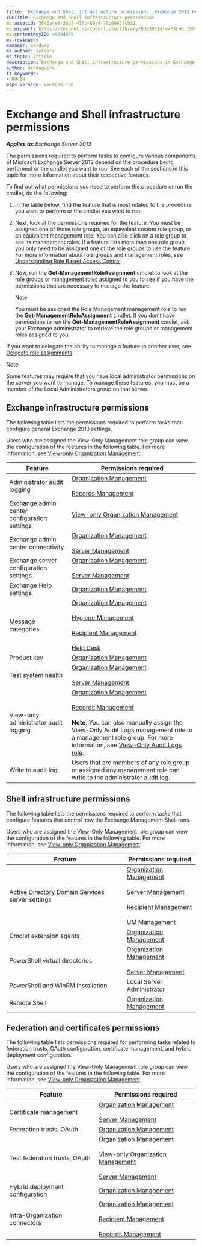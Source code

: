 ```yaml
---
title: 'Exchange and Shell infrastructure permissions: Exchange 2013 Help'
TOCTitle: Exchange and Shell infrastructure permissions
ms:assetid: 3646a4e8-36b2-41fb-89a4-79b0963fcb11
ms:mtpsurl: https://technet.microsoft.com/library/Dd638114(v=EXCHG.150)
ms:contentKeyID: 48384969
ms.reviewer: 
manager: serdars
ms.author: serdars
ms.topic: article
description: Exchange and Shell infrastructure permissions in Exchange Server
author: msdmaguire
f1.keywords:
- NOCSH
mtps_version: v=EXCHG.150
---
```


# Exchange and Shell infrastructure permissions

_**Applies to:** Exchange Server 2013_

The permissions required to perform tasks to configure various components of Microsoft Exchange Server 2013 depend on the procedure being performed or the cmdlet you want to run. See each of the sections in this topic for more information about their respective features.

To find out what permissions you need to perform the procedure or run the cmdlet, do the following:

1. In the table below, find the feature that is most related to the procedure you want to perform or the cmdlet you want to run.

2. Next, look at the permissions required for the feature. You must be assigned one of those role groups, an equivalent custom role group, or an equivalent management role. You can also click on a role group to see its management roles. If a feature lists more than one role group, you only need to be assigned one of the role groups to use the feature. For more information about role groups and management roles, see [Understanding Role Based Access Control](understanding-role-based-access-control-exchange-2013-help.md).

3. Now, run the **Get-ManagementRoleAssignment** cmdlet to look at the role groups or management roles assigned to you to see if you have the permissions that are necessary to manage the feature.

    > [!NOTE]
    > You must be assigned the Role Management management role to run the **Get-ManagementRoleAssignment** cmdlet. If you don't have permissions to run the **Get-ManagementRoleAssignment** cmdlet, ask your Exchange administrator to retrieve the role groups or management roles assigned to you.

If you want to delegate the ability to manage a feature to another user, see [Delegate role assignments](delegate-role-assignments-exchange-2013-help.md).

> [!NOTE]
> Some features may require that you have local administrator permissions on the server you want to manage. To manage these features, you must be a member of the Local Administrators group on that server.

## Exchange infrastructure permissions

The following table lists the permissions required to perform tasks that configure general Exchange 2013 settings.

Users who are assigned the View-Only Management role group can view the configuration of the features in the following table. For more information, see [View-only Organization Management](view-only-organization-management-exchange-2013-help.md).

|Feature|Permissions required|
|---|---|
|Administrator audit logging|[Organization Management](organization-management-exchange-2013-help.md) <br/><br/> [Records Management](records-management-exchange-2013-help.md)|
|Exchange admin center configuration settings|[View-only Organization Management](view-only-organization-management-exchange-2013-help.md)|
|Exchange admin center connectivity|[Organization Management](organization-management-exchange-2013-help.md) <br/><br/> [Server Management](server-management-exchange-2013-help.md)|
|Exchange server configuration settings|[Organization Management](organization-management-exchange-2013-help.md) <br/><br/> [Server Management](server-management-exchange-2013-help.md)|
|Exchange Help settings|[Organization Management](organization-management-exchange-2013-help.md)|
|Message categories|[Organization Management](organization-management-exchange-2013-help.md) <br/><br/> [Hygiene Management](hygiene-management-exchange-2013-help.md) <br/><br/> [Recipient Management](recipient-management-exchange-2013-help.md) <br/><br/> [Help Desk](help-desk-exchange-2013-help.md)|
|Product key|[Organization Management](organization-management-exchange-2013-help.md)|
|Test system health|[Organization Management](organization-management-exchange-2013-help.md) <br/><br/> [Server Management](server-management-exchange-2013-help.md)|
|View-only administrator audit logging|[Organization Management](organization-management-exchange-2013-help.md) <br/><br/> [Records Management](records-management-exchange-2013-help.md) <br/><br/> **Note**: You can also manually assign the View-Only Audit Logs management role to a management role group. For more information, see [View-Only Audit Logs role](view-only-audit-logs-role-exchange-2013-help.md).|
|Write to audit log|Users that are members of any role group or assigned any management role can write to the administrator audit log.|

## Shell infrastructure permissions

The following table lists the permissions required to perform tasks that configure features that control how the Exchange Management Shell runs.

Users who are assigned the View-Only Management role group can view the configuration of the features in the following table. For more information, see [View-only Organization Management](view-only-organization-management-exchange-2013-help.md).

|Feature|Permissions required|
|---|---|
|Active Directory Domain Services server settings|[Organization Management](organization-management-exchange-2013-help.md) <br/><br/> [Server Management](server-management-exchange-2013-help.md) <br/><br/> [Recipient Management](recipient-management-exchange-2013-help.md) <br/><br/> [UM Management](um-management-exchange-2013-help.md)|
|Cmdlet extension agents|[Organization Management](organization-management-exchange-2013-help.md)|
|PowerShell virtual directories|[Organization Management](organization-management-exchange-2013-help.md) <br/><br/> [Server Management](server-management-exchange-2013-help.md)|
|PowerShell and WinRM installation|Local Server Administrator|
|Remote Shell|[Organization Management](organization-management-exchange-2013-help.md)|

## Federation and certificates permissions

The following table lists permissions required for performing tasks related to federation trusts, OAuth configuration, certificate management, and hybrid deployment configuration.

Users who are assigned the View-Only Management role group can view the configuration of the features in the following table. For more information, see [View-only Organization Management](view-only-organization-management-exchange-2013-help.md).

|Feature|Permissions required|
|---|---|
|Certificate management|[Organization Management](organization-management-exchange-2013-help.md) <br/><br/> [Server Management](server-management-exchange-2013-help.md)|
|Federation trusts, OAuth|[Organization Management](organization-management-exchange-2013-help.md)|
|Test federation trusts, OAuth|[Organization Management](organization-management-exchange-2013-help.md) <br/><br/> [View-only Organization Management](view-only-organization-management-exchange-2013-help.md) <br/><br/> [Server Management](server-management-exchange-2013-help.md)|
|Hybrid deployment configuration|[Organization Management](organization-management-exchange-2013-help.md)|
|Intra-Organization connectors|[Organization Management](organization-management-exchange-2013-help.md) <br/><br/> [Recipient Management](recipient-management-exchange-2013-help.md) <br/><br/> [Records Management](records-management-exchange-2013-help.md)|
